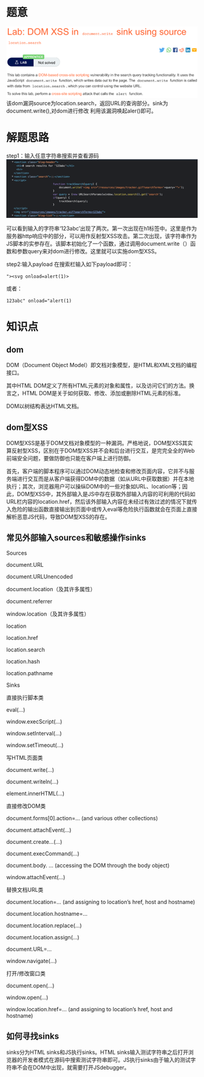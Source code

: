 # 题意
![](pic/6-2.png)
该dom漏洞source为location.search，返回URL的查询部分。sink为document.write(),对dom进行修改
利用该漏洞唤起aler()即可。
# 解题思路
step1：输入任意字符串搜索并查看源码
![](pic/dev.png)

可以看到输入的字符串‘123abc’出现了两次。第一次出现在h1标签中。这里是作为服务器http响应中的部分，可以用作反射型XSS攻击。第二次出现，该字符串作为JS脚本的实参存在。该脚本初始化了一个函数，通过调用document.write（）函数和参数query来对dom进行修改。这里就可以实施dom型XSS。

step2:输入payload
在搜索栏输入如下payload即可：
```
"><svg onload=alert(1)>
```
或者：
```
123abc" onload="alert(1)
```
# 知识点
## dom
DOM（Document Object Model）即文档对象模型，是HTML和XML文档的编程接口。

其中HTML DOM定义了所有HTML元素的对象和属性，以及访问它们的方法。换言之，HTML DOM是关于如何获取、修改、添加或删除HTML元素的标准。

DOM以树结构表达HTML文档。

## dom型XSS

DOM型XSS是基于DOM文档对象模型的一种漏洞。严格地说，DOM型XSS其实算反射型XSS，区别在于DOM型XSS并不会和后台进行交互，是完完全全的Web前端安全问题，要做防御也只能在客户端上进行防御。


首先，客户端的脚本程序可以通过DOM动态地检查和修改页面内容，它并不与服务端进行交互而是从客户端获得DOM中的数据（如从URL中获取数据）并在本地执行；其次，浏览器用户可以操纵DOM中的一些对象如URL、location等；因此，DOM型XSS中，其外部输入是JS中存在获取外部输入内容的可利用的代码如URL栏内容的location.href，然后该外部输入内容在未经过有效过滤的情况下就传入危险的输出函数直接输出到页面中或传入eval等危险执行函数就会在页面上直接解析恶意JS代码，导致DOM型XSS的存在。

## 常见外部输入sources和敏感操作sinks


Sources

document.URL

document.URLUnencoded

document.location（及其许多属性）

document.referrer

window.location（及其许多属性）

location

location.href

location.search

location.hash

location.pathname


Sinks

直接执行脚本类

eval(…)

window.execScript(…)

window.setInterval(…)

window.setTimeout(…)

写HTML页面类

document.write(…)

document.writeln(…)

element.innerHTML(…)

直接修改DOM类

document.forms[0].action=… (and various other collections)

document.attachEvent(…)

document.create…(…)

document.execCommand(…)

document.body. … (accessing the DOM through the body object)

window.attachEvent(…)

替换文档URL类

document.location=… (and assigning to location’s href, host and hostname)

document.location.hostname=…

document.location.replace(…)

document.location.assign(…)

document.URL=…

window.navigate(…)

打开/修改窗口类

document.open(…)

window.open(…)

window.location.href=… (and assigning to location’s href, host and hostname)


## 如何寻找sinks
sinks分为HTML sinks和JS执行sinks。HTML sinks输入测试字符串之后打开浏览器的开发者模式在源码中搜索测试字符串即可。JS执行sinks由于输入的测试字符串不会在DOM中出现，就需要打开JSdebugger。
